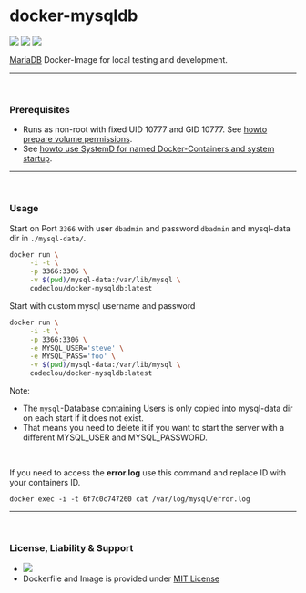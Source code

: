 # docker-mysqldb

[![](https://codeclou.github.io/doc/badges/generated/docker-image-size-52.svg)](https://hub.docker.com/r/codeclou/docker-mysqldb/tags/) [![](https://codeclou.github.io/doc/badges/generated/docker-from-alpine-3.5.svg)](https://alpinelinux.org/) [![](https://codeclou.github.io/doc/badges/generated/docker-run-as-non-root.svg)](https://docs.docker.com/engine/reference/builder/#/user)

[MariaDB](https://mariadb.org/) Docker-Image for local testing and development.


-----
&nbsp;

### Prerequisites

 * Runs as non-root with fixed UID 10777 and GID 10777. See [howto prepare volume permissions](https://github.com/codeclou/doc/blob/master/docker/README.md).
 * See [howto use SystemD for named Docker-Containers and system startup](https://github.com/codeclou/doc/blob/master/docker/README.md).



-----
&nbsp;



### Usage

Start on Port `3366` with user `dbadmin` and password `dbadmin` and mysql-data dir in `./mysql-data/`.


```bash
docker run \
     -i -t \
     -p 3366:3306 \
     -v $(pwd)/mysql-data:/var/lib/mysql \
     codeclou/docker-mysqldb:latest
```

Start with custom mysql username and password 

```bash
docker run \
     -i -t \
     -p 3366:3306 \
     -e MYSQL_USER='steve' \
     -e MYSQL_PASS='foo' \
     -v $(pwd)/mysql-data:/var/lib/mysql \
     codeclou/docker-mysqldb:latest
```

Note:

 * The `mysql`-Database containing Users is only copied into mysql-data dir on each start if it does not exist.
 * That means you need to delete it if you want to start the server with a different MYSQL_USER and MYSQL_PASSWORD.

&nbsp;

If you need to access the **error.log** use this command and replace ID with your containers ID.

```
docker exec -i -t 6f7c0c747260 cat /var/log/mysql/error.log
```

-----
&nbsp;

### License, Liability & Support

 * [![](https://codeclou.github.io/doc/docker-warranty-notice.svg?v1)](https://github.com/codeclou/docker-mysqldb/blob/master/LICENSE.md)
 * Dockerfile and Image is provided under [MIT License](https://github.com/codeclou/docker-mysqldb/blob/master/LICENSE.md)
